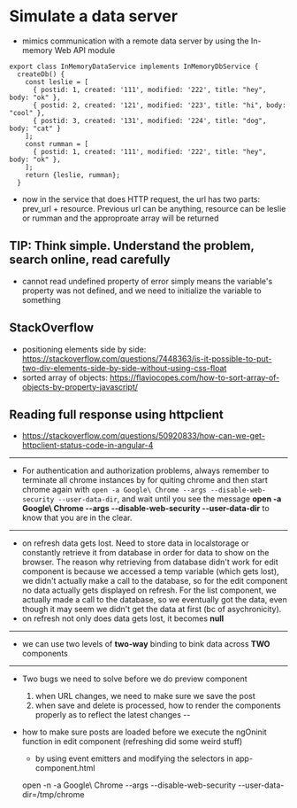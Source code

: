 # Simulate a data server
* mimics communication with a remote data server by using the In-memory Web API module
```
export class InMemoryDataService implements InMemoryDbService {
  createDb() {
    const leslie = [
      { postid: 1, created: '111', modified: '222', title: "hey", body: "ok" },
      { postid: 2, created: '121', modified: '223', title: "hi", body: "cool" },
      { postid: 3, created: '131', modified: '224', title: "dog", body: "cat" }
    ];
    const rumman = [
      { postid: 1, created: '111', modified: '222', title: "hey", body: "ok" },
    ];
    return {leslie, rumman};
  }
  ```
* now in the service that does HTTP request, the url has two parts: prev_url + resource. 
Previous url can be anything, resource can be leslie or rumman and the approproate array will be returned

## TIP: Think simple. Understand the problem, search online, read carefully
* cannot read undefined property of error simply means the variable's property was not defined, 
and we need to initialize the variable to something

## StackOverflow
* positioning elements side by side: https://stackoverflow.com/questions/7448363/is-it-possible-to-put-two-div-elements-side-by-side-without-using-css-float
* sorted array of objects: https://flaviocopes.com/how-to-sort-array-of-objects-by-property-javascript/

## Reading full response using httpclient
* https://stackoverflow.com/questions/50920833/how-can-we-get-httpclient-status-code-in-angular-4

---
* For authentication and authorization problems, always remember to terminate all chrome instances by for quiting chrome and then start chrome again with `open -a Google\ Chrome --args --disable-web-security --user-data-dir`, and wait until you see the message **open -a Google\ Chrome --args --disable-web-security --user-data-dir** to know that you are in the clear. 
---
* on refresh data gets lost. Need to store data in localstorage or constantly retrieve it from database
in order for data to show on the browser. The reason why retrieving from database didn't work for edit
component is because we accessed a temp variable (which gets lost), we didn't actually make a call to 
the database, so for the edit component no data actually gets displayed on refresh. For the list component, we actually made a call to the database, so we eventually got the data, even though it may seem we didn't get the data at first (bc of asychronicity). 
* on refresh not only does data gets lost, it becomes **null**
---
* we can use two levels of **two-way** binding to bink data across **TWO** components
---
* Two bugs we need to solve before we do preview component
  1. when URL changes, we need to make sure we save the post
  2. when save and delete is processed, how to render the components properly as to reflect the 
  latest changes
--
* how to make sure posts are loaded before we execute the ngOninit function in edit component (refreshing did some weird stuff)
  * by using event emitters and modifying the selectors in app-component.html

  open -n -a Google\ Chrome --args --disable-web-security --user-data-dir=/tmp/chrome
